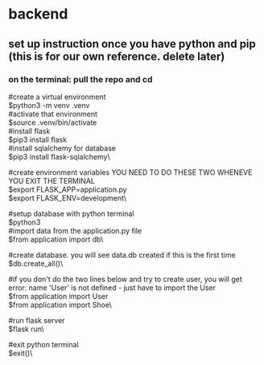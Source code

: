 # backend

## set up instruction once you have python and pip (this is for our own reference. delete later)


### on the terminal: pull the repo and cd

#create a virtual environment\
$python3 -m venv .venv\
#activate that environment\
$source .venv/bin/activate\
#install flask\
$pip3 install flask\
#install sqlalchemy for database\
$pip3 install flask-sqlalchemy\


#create environment variables YOU NEED TO DO THESE TWO WHENEVE YOU EXIT THE TERMINAL\
$export FLASK_APP=application.py\
$export FLASK_ENV=development\


#setup database with python terminal\
$python3\
#import data from the application.py file\
$from application import db\


#create database. you will see data.db created if this is the first time\
$db.create_all()\

#if you don't do the two lines below and try to create user, you will get error: name 'User' is not defined - just have to import the User\
$from application import User\
$from application import Shoe\

#run flask server\
$flask run\

#exit python terminal \
$exit()\
